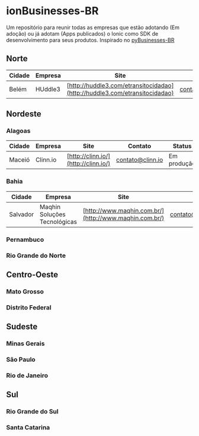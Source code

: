 # ionBusinesses-BR

Um repositório para reunir todas as empresas que estão adotando (Em adoção) ou já adotam (Apps publicados) o Ionic como SDK de desenvolvimento para seus produtos. Inspirado no [pyBusinesses-BR](https://github.com/sergiomario/pyBusinesses-BR)

## Norte
Cidade | Empresa | Site | Contato | Status |
 --- | --- | --- | --- | ---
Belém | HUddle3 | [http://huddle3.com/etransitocidadao](http://huddle3.com/etransitocidadao) | contato@huddle3.com | Em produção 

## Nordeste

### Alagoas

Cidade | Empresa | Site | Contato | Status |
 --- | --- | --- | --- | ---
Maceió | Clinn.io | [http://clinn.io/](http://clinn.io/) | contato@clinn.io | Em produção 

### Bahia

Cidade | Empresa | Site | Contato | Status |
 --- | --- | --- | --- | ---
Salvador | Maqhin Soluções Tecnológicas | [http://www.maqhin.com.br/](http://www.maqhin.com.br/) | contato@maqhin.com.br | Em adoção 

### Pernambuco

### Rio Grande do Norte

## Centro-Oeste

### Mato Grosso

### Distrito Federal

## Sudeste

### Minas Gerais

### São Paulo

### Rio de Janeiro

## Sul

### Rio Grande do Sul

### Santa Catarina
